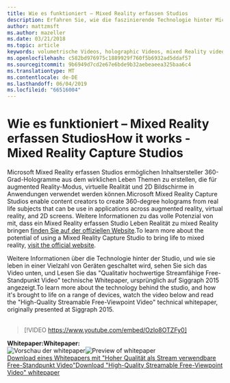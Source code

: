 ```yaml
---
title: Wie es funktioniert – Mixed Reality erfassen Studios
description: Erfahren Sie, wie die faszinierende Technologie hinter Microsofts 360-Grad holographic videoaufzeichnung funktioniert.
author: mattzmsft
ms.author: mazeller
ms.date: 03/21/2018
ms.topic: article
keywords: volumetrische Videos, holographic Videos, mixed Reality video – Hologramm
ms.openlocfilehash: c582bd976975c1889929f760f5b6932ad5ddaf57
ms.sourcegitcommit: 9b6949d7cd2e67e6bde9b32aebeaeea325baa6c4
ms.translationtype: MT
ms.contentlocale: de-DE
ms.lasthandoff: 06/04/2019
ms.locfileid: "66516004"
---
```

# <a name="how-it-works---mixed-reality-capture-studios"></a><span data-ttu-id="0f75a-104">Wie es funktioniert – Mixed Reality erfassen Studios</span><span class="sxs-lookup"><span data-stu-id="0f75a-104">How it works - Mixed Reality Capture Studios</span></span>

<span data-ttu-id="0f75a-105">Microsoft Mixed Reality erfassen Studios ermöglichen Inhaltsersteller 360-Grad-Hologramme aus dem wirklichen Leben Themen zu erstellen, die für augmented Reality-Modus, virtuelle Realität und 2D Bildschirme in Anwendungen verwendet werden können.</span><span class="sxs-lookup"><span data-stu-id="0f75a-105">Microsoft Mixed Reality Capture Studios enable content creators to create 360-degree holograms from real life subjects that can be use in applications across augmented reality, virtual reality, and 2D screens.</span></span> <span data-ttu-id="0f75a-106">Weitere Informationen zu das volle Potenzial von mit, dass ein Mixed Reality erfassen Studio Leben Realität zu mixed Reality bringen [finden Sie auf der offiziellen Website](https://www.microsoft.com/en-us/mixed-reality/capture-studios).</span><span class="sxs-lookup"><span data-stu-id="0f75a-106">To learn more about the potential of using a Mixed Reality Capture Studio to bring life to mixed reality, [visit the official website](https://www.microsoft.com/en-us/mixed-reality/capture-studios).</span></span>

<span data-ttu-id="0f75a-107">Weitere Informationen über die Technologie hinter der Studio, und wie sie leben in einer Vielzahl von Geräten geschaltet wird, sehen Sie sich das Video unten, und Lesen Sie das "Qualitativ hochwertige Streamfähige Free-Standpunkt Video" technische Whitepaper, ursprünglich auf Siggraph 2015 angezeigt.</span><span class="sxs-lookup"><span data-stu-id="0f75a-107">To learn more about the technology behind the studio, and how it's brought to life on a range of devices, watch the video below and read the "High-Quality Streamable Free-Viewpoint Video" technical whitepaper, originally presented at Siggraph 2015.</span></span>
<br>
<br>
>[!VIDEO https://www.youtube.com/embed/OzIo8OTZFy0]


<span data-ttu-id="0f75a-108">**Whitepaper:**</span><span class="sxs-lookup"><span data-stu-id="0f75a-108">**Whitepaper:**</span></span><br>
<span data-ttu-id="0f75a-109">![Vorschau der whitepaper](images/siggraph-whitepaper-thumb-200px.png)</span><span class="sxs-lookup"><span data-stu-id="0f75a-109">![Preview of whitepaper](images/siggraph-whitepaper-thumb-200px.png)</span></span><br>
[<span data-ttu-id="0f75a-110">Download eines Whitepapers mit "Hoher Qualität als Stream verwendbare Free-Standpunkt Video"</span><span class="sxs-lookup"><span data-stu-id="0f75a-110">Download "High-Quality Streamable Free-Viewpoint Video" whitepaper</span></span>](images/high-quality-streamable-free-viewpoint-video.pdf)
